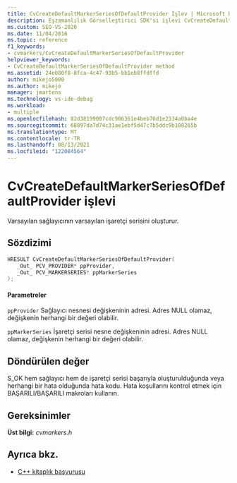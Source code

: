 ```yaml
---
title: CvCreateDefaultMarkerSeriesOfDefaultProvider İşlev | Microsoft Docs
description: Eşzamanlılık Görselleştirici SDK'sı işlevi CvCreateDefaultMarkerSeriesOfDefaultProvider (C kitaplığı) için başvuru bilgilerine bakın.
ms.custom: SEO-VS-2020
ms.date: 11/04/2016
ms.topic: reference
f1_keywords:
- cvmarkers/CvCreateDefaultMarkerSeriesOfDefaultProvider
helpviewer_keywords:
- CvCreateDefaultMarkerSeriesOfDefaultProvider method
ms.assetid: 24eb80f8-8fca-4c47-93b5-bb1eb8ffdffd
author: mikejo5000
ms.author: mikejo
manager: jmartens
ms.technology: vs-ide-debug
ms.workload:
- multiple
ms.openlocfilehash: 82d38199007cdc906361e4beb76d1e2334a0ba4e
ms.sourcegitcommit: 68897da7d74c31ae1ebf5d47c7b5ddc9b108265b
ms.translationtype: MT
ms.contentlocale: tr-TR
ms.lasthandoff: 08/13/2021
ms.locfileid: "122084564"
---
```

# <a name="cvcreatedefaultmarkerseriesofdefaultprovider-function"></a>CvCreateDefaultMarkerSeriesOfDefaultProvider işlevi
Varsayılan sağlayıcının varsayılan işaretçi serisini oluşturur.

## <a name="syntax"></a>Sözdizimi

```C
HRESULT CvCreateDefaultMarkerSeriesOfDefaultProvider(
   _Out_ PCV_PROVIDER* ppProvider,
   _Out_ PCV_MARKERSERIES* ppMarkerSeries
);
```

#### <a name="parameters"></a>Parametreler
 `ppProvider` Sağlayıcı nesnesi değişkeninin adresi. Adres NULL olamaz, değişkenin herhangi bir değeri olabilir.

 `ppMarkerSeries` İşaretçi serisi nesne değişkeninin adresi. Adres NULL olamaz, değişkenin herhangi bir değeri olabilir.

## <a name="return-value"></a>Döndürülen değer
 S_OK hem sağlayıcı hem de işaretçi serisi başarıyla oluşturulduğunda veya herhangi bir hata olduğunda hata kodu. Hata koşullarını kontrol etmek için BAŞARILI/BAŞARILI makroları kullanın.

## <a name="requirements"></a>Gereksinimler
 **Üst bilgi:** *cvmarkers.h*

## <a name="see-also"></a>Ayrıca bkz.
- [C++ kitaplık başvurusu](../profiling/cpp-library-reference.md)